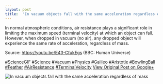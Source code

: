 ```yaml
---
layout: post
title:  "In vacuum objects fall with the same acceleration regardless of mass"
---
```


In normal atmospheric conditions, air resistance plays a significant role in limiting the maximum speed (terminal velocity) at which an object can fall. However, when dropped in vacuum (no air), any dropped object will experience the same rate of acceleration, regardless of mass.   
  
Source: <https://youtu.be/E43-CfukEgs> (BBC: Human Universe)  
  
[#ScienceGIF](https://plus.google.com/s/%23ScienceGIF/posts) [#Science](https://plus.google.com/s/%23Science/posts) [#Vacuum](https://plus.google.com/s/%23Vacuum/posts) [#Physics](https://plus.google.com/s/%23Physics/posts) [#Galileo](https://plus.google.com/s/%23Galileo/posts) [#Aristotle](https://plus.google.com/s/%23Aristotle/posts) [#BowlingBall](https://plus.google.com/s/%23BowlingBall/posts) [#Feather](https://plus.google.com/s/%23Feather/posts) [#AirResistance](https://plus.google.com/s/%23AirResistance/posts) [#TerminalVelocity](https://plus.google.com/s/%23TerminalVelocity/posts)
[View Original Post on Google+](https://plus.google.com/+ColinSullender/posts/eb5akBEXtCK)

![In vacuum objects fall with the same acceleration regardless of mass](https://i.imgur.com/Ell6Swe.gif)
